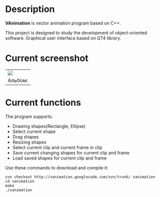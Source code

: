 # **Description** #

**VAnimation** is vector animation program based on C++.

This project is designed to study the development of object-oriented software.
Graphical user interface based on QT4 library.

# **Current screenshot** #

<table><tr><td><a href='http://picasaweb.google.com/lh/photo/2y-YBwCwrPYCX2AXuC4B5A?feat=embedwebsite'><img src='http://lh6.ggpht.com/_TKjTbeGau9M/TS_SA4BnEhI/AAAAAAAAAHE/cU5adbTLTbw/s640/%D0%A1%D0%BD%D0%B8%D0%BC%D0%BE%D0%BA-MainWindow.png' /></a></td></tr><tr><td>Альбом: <a href='http://picasaweb.google.com/lh/sredir?uname=rezistenz&target=ALBUM&id=5520350981317082737&feat=embedwebsite'></a></td></tr></table>

# **Current functions** #

The program supports:
  * Drawing shapes(Rectangle, Ellipse)
  * Select current shape
  * Drag shapes
  * Resizing shapes
  * Select current clip and current frame in clip
  * Save current changing shapes for current clip and frame
  * Load saved shapes for current clip and frame

Use these commands to download and compile it:
```
svn checkout http://vanimation.googlecode.com/svn/trunk/ vanimation
cd vanimation
make
./vanimation
```